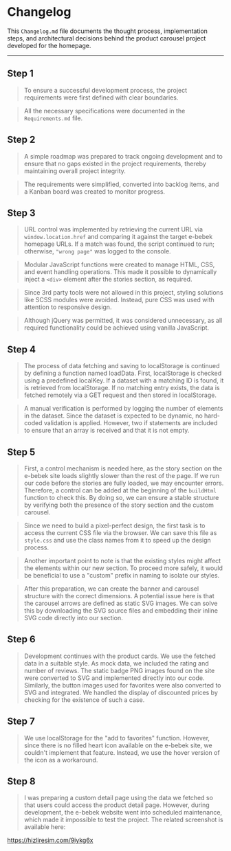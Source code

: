 # Changelog

This `Changelog.md` file documents the thought process, implementation steps, and architectural decisions behind the product carousel project developed for the homepage.

---

## Step 1

> To ensure a successful development process, the project requirements were first defined with clear boundaries.

> All the necessary specifications were documented in the `Requirements.md` file.

## Step 2

> A simple roadmap was prepared to track ongoing development and to ensure that no gaps existed in the project requirements, thereby maintaining overall project integrity.

> The requirements were simplified, converted into backlog items, and a Kanban board was created to monitor progress.

## Step 3

> URL control was implemented by retrieving the current URL via `window.location.href` and comparing it against the target e-bebek homepage URLs. If a match was found, the script continued to run; otherwise, `"wrong page"` was logged to the console.

> Modular JavaScript functions were created to manage HTML, CSS, and event handling operations. This made it possible to dynamically inject a `<div>` element after the stories section, as required.

> Since 3rd party tools were not allowed in this project, styling solutions like SCSS modules were avoided. Instead, pure CSS was used with attention to responsive design.

> Although jQuery was permitted, it was considered unnecessary, as all required functionality could be achieved using vanilla JavaScript.

## Step 4

> The process of data fetching and saving to localStorage is continued by defining a function named loadData. First, localStorage is checked using a predefined localKey. If a dataset with a matching ID is found, it is retrieved from localStorage. If no matching entry exists, the data is fetched remotely via a GET request and then stored in localStorage.

> A manual verification is performed by logging the number of elements in the dataset. Since the dataset is expected to be dynamic, no hard-coded validation is applied. However, two if statements are included to ensure that an array is received and that it is not empty.

## Step 5

> First, a control mechanism is needed here, as the story section on the e-bebek site loads slightly slower than the rest of the page. If we run our code before the stories are fully loaded, we may encounter errors. Therefore, a control can be added at the beginning of the `buildHtml` function to check this. By doing so, we can ensure a stable structure by verifying both the presence of the story section and the custom carousel.

> Since we need to build a pixel-perfect design, the first task is to access the current CSS file via the browser. We can save this file as `style.css` and use the class names from it to speed up the design process.

> Another important point to note is that the existing styles might affect the elements within our new section. To proceed more safely, it would be beneficial to use a "custom" prefix in naming to isolate our styles.

> After this preparation, we can create the banner and carousel structure with the correct dimensions. A potential issue here is that the carousel arrows are defined as static SVG images. We can solve this by downloading the SVG source files and embedding their inline SVG code directly into our section.

## Step 6

> Development continues with the product cards. We use the fetched data in a suitable style. As mock data, we included the rating and number of reviews. The static badge PNG images found on the site were converted to SVG and implemented directly into our code. Similarly, the button images used for favorites were also converted to SVG and integrated. We handled the display of discounted prices by checking for the existence of such a case.

## Step 7

> We use localStorage for the "add to favorites" function. However, since there is no filled heart icon available on the e-bebek site, we couldn't implement that feature. Instead, we use the hover version of the icon as a workaround.

## Step 8

> I was preparing a custom detail page using the data we fetched so that users could access the product detail page. However, during development, the e-bebek website went into scheduled maintenance, which made it impossible to test the project. The related screenshot is available here:

https://hizliresim.com/9iykg6x
